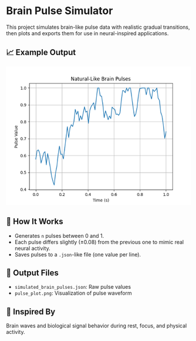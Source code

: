# Brain Pulse Simulator

This project simulates brain-like pulse data with realistic gradual transitions, then plots and exports them for use in neural-inspired applications.

## 📈 Example Output

![Pulse Chart](pulse_plot.png)

## 🔧 How It Works

- Generates `n` pulses between 0 and 1.
- Each pulse differs slightly (±0.08) from the previous one to mimic real neural activity.
- Saves pulses to a `.json`-like file (one value per line).

## 📁 Output Files

- `simulated_brain_pulses.json`: Raw pulse values
- `pulse_plot.png`: Visualization of pulse waveform

## 🧠 Inspired By

Brain waves and biological signal behavior during rest, focus, and physical activity.
